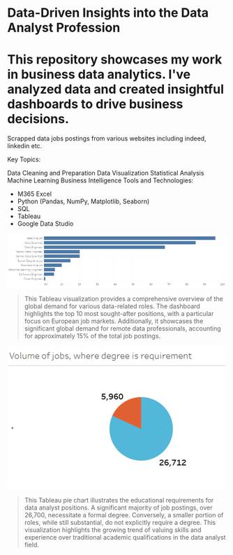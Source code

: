 # Data-Driven Insights into the Data Analyst Profession

# This repository showcases my work in business data analytics. I've analyzed data and created insightful dashboards to drive business decisions.

Scrapped data jobs postings from various websites including indeed, linkedin etc.

Key Topics:

Data Cleaning and Preparation
Data Visualization
Statistical Analysis
Machine Learning
Business Intelligence
Tools and Technologies:

* M365 Excel
* Python (Pandas, NumPy, Matplotlib, Seaborn)
* SQL
* Tableau
* Google Data Studio

![screenshot](https://github.com/DanielSzustak/Daniel-Data-Portfolio/blob/main/images/Quantity%20of%20jobs%20data%20sector.png?raw=true)

> This Tableau visualization provides a comprehensive overview of the global demand for various data-related roles. The dashboard highlights the top 10 most sought-after positions, with a particular focus on European job markets. Additionally, it showcases the significant global demand for remote data professionals, accounting for approximately 15% of the total job postings. 

![screenshot](https://github.com/DanielSzustak/Daniel-Data-Portfolio/blob/main/images/degree%20requirement.png?raw=true)

> This Tableau pie chart illustrates the educational requirements for data analyst positions. A significant majority of job postings, over 26,700, necessitate a formal degree. Conversely, a smaller portion of roles, while still substantial, do not explicitly require a degree. This visualization highlights the growing trend of valuing skills and experience over traditional academic qualifications in the data analyst field.







